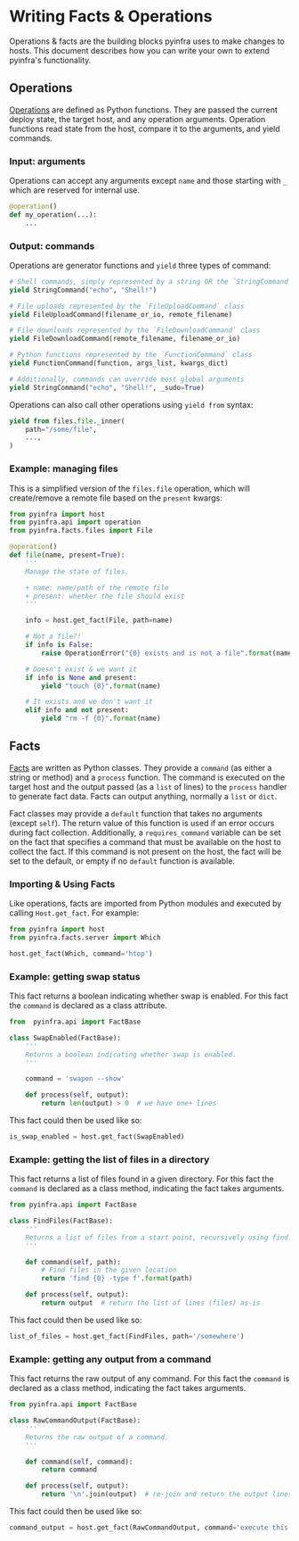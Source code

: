 # Writing Facts & Operations

Operations & facts are the building blocks pyinfra uses to make changes to hosts. This document describes how you can write your own to extend pyinfra's functionality.

## Operations

[Operations](../operations) are defined as Python functions. They are passed the current deploy state, the target host, and any operation arguments. Operation functions read state from the host, compare it to the arguments, and yield commands.

### Input: arguments

Operations can accept any arguments except ``name`` and those starting with ``_`` which are reserved for internal use.

```py
@operation()
def my_operation(...):
    ...
```

### Output: commands

Operations are generator functions and ``yield`` three types of command:

```py
# Shell commands, simply represented by a string OR the `StringCommand` class
yield StringCommand("echo", "Shell!")

# File uploads represented by the `FileUploadCommand` class
yield FileUploadCommand(filename_or_io, remote_filename)

# File downloads represented by the `FileDownloadCommand` class
yield FileDownloadCommand(remote_filename, filename_or_io)

# Python functions represented by the `FunctionCommand` class
yield FunctionCommand(function, args_list, kwargs_dict)

# Additionally, commands can override most global arguments
yield StringCommand("echo", "Shell!", _sudo=True)
```

Operations can also call other operations using ``yield from`` syntax:

```py
yield from files.file._inner(
    path="/some/file",
    ...,
)
```

### Example: managing files

This is a simplified version of the ``files.file`` operation, which will create/remove a
remote file based on the ``present`` kwargs:

```py
from pyinfra import host
from pyinfra.api import operation
from pyinfra.facts.files import File

@operation()
def file(name, present=True):
    '''
    Manage the state of files.

    + name: name/path of the remote file
    + present: whether the file should exist
    '''

    info = host.get_fact(File, path=name)

    # Not a file?!
    if info is False:
        raise OperationError("{0} exists and is not a file".format(name))

    # Doesn't exist & we want it
    if info is None and present:
        yield "touch {0}".format(name)

    # It exists and we don't want it
    elif info and not present:
        yield "rm -f {0}".format(name)
```

## Facts

[Facts](../facts) are written as Python classes. They provide a ``command`` (as either a string or method)
and a ``process`` function. The command is executed on the target host and the output
passed (as a ``list`` of lines) to the ``process`` handler to generate fact data. Facts can output anything, normally a ``list`` or ``dict``.

Fact classes may provide a ``default`` function that takes no arguments (except ``self``). The return value of this function is used if an error
occurs during fact collection. Additionally, a ``requires_command`` variable can be set on the fact that specifies a command that must be available
on the host to collect the fact. If this command is not present on the host, the fact will be set to the default, or empty if no ``default`` function
is available.

### Importing & Using Facts

Like operations, facts are imported from Python modules and executed by calling `Host.get_fact`. For example:

```py
from pyinfra import host
from pyinfra.facts.server import Which

host.get_fact(Which, command='htop')
```

### Example: getting swap status

This fact returns a boolean indicating whether swap is enabled. For this fact the ``command`` is declared as a class attribute.

```py
from  pyinfra.api import FactBase

class SwapEnabled(FactBase):
    '''
    Returns a boolean indicating whether swap is enabled.
    '''

    command = 'swapon --show'

    def process(self, output):
        return len(output) > 0  # we have one+ lines
```

This fact could then be used like so:

```py
is_swap_enabled = host.get_fact(SwapEnabled)
```

### Example: getting the list of files in a directory

This fact returns a list of files found in a given directory. For this fact the ``command`` is declared as a class method, indicating the fact takes arguments.

```py
from pyinfra.api import FactBase

class FindFiles(FactBase):
    '''
    Returns a list of files from a start point, recursively using find.
    '''

    def command(self, path):
        # Find files in the given location
        return 'find {0} -type f'.format(path)

    def process(self, output):
        return output  # return the list of lines (files) as-is
```

This fact could then be used like so:

```py
list_of_files = host.get_fact(FindFiles, path='/somewhere')
```

### Example: getting any output from a command

This fact returns the raw output of any command. For this fact the ``command`` is declared as a class method, indicating the fact takes arguments.

```py
from pyinfra.api import FactBase

class RawCommandOutput(FactBase):
    '''
    Returns the raw output of a command.
    '''

    def command(self, command):
        return command

    def process(self, output):
        return '\n'.join(output)  # re-join and return the output lines
```

This fact could then be used like so:

```py
command_output = host.get_fact(RawCommandOutput, command='execute this command')
```
